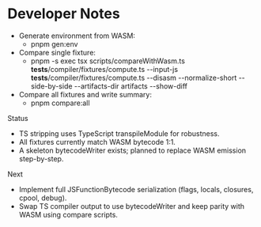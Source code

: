 # Developer Notes

- Generate environment from WASM:
  - pnpm gen:env
- Compare single fixture:
  - pnpm -s exec tsx scripts/compareWithWasm.ts __tests__/compiler/fixtures/compute.ts --input-js __tests__/compiler/fixtures/compute.ts --disasm --normalize-short --side-by-side --artifacts-dir artifacts --show-diff
- Compare all fixtures and write summary:
  - pnpm compare:all

Status
- TS stripping uses TypeScript transpileModule for robustness.
- All fixtures currently match WASM bytecode 1:1.
- A skeleton bytecodeWriter exists; planned to replace WASM emission step-by-step.

Next
- Implement full JSFunctionBytecode serialization (flags, locals, closures, cpool, debug).
- Swap TS compiler output to use bytecodeWriter and keep parity with WASM using compare scripts.
